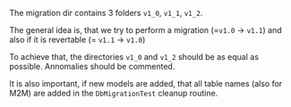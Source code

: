 The migration dir contains 3 folders `v1_0`, `v1_1`, `v1_2`.

The general idea is, that we try to perform a migration (=`v1.0` -> `v1.1`) and also if it is revertable (= `v1.1` -> `v1.0`)

To achieve that, the directories `v1_0` and `v1_2` should be as equal as possible. Annomalies should be commented.

It is also important, if new models are added, that all table names (also for M2M) are added in the `DbMigrationTest`
cleanup routine.


